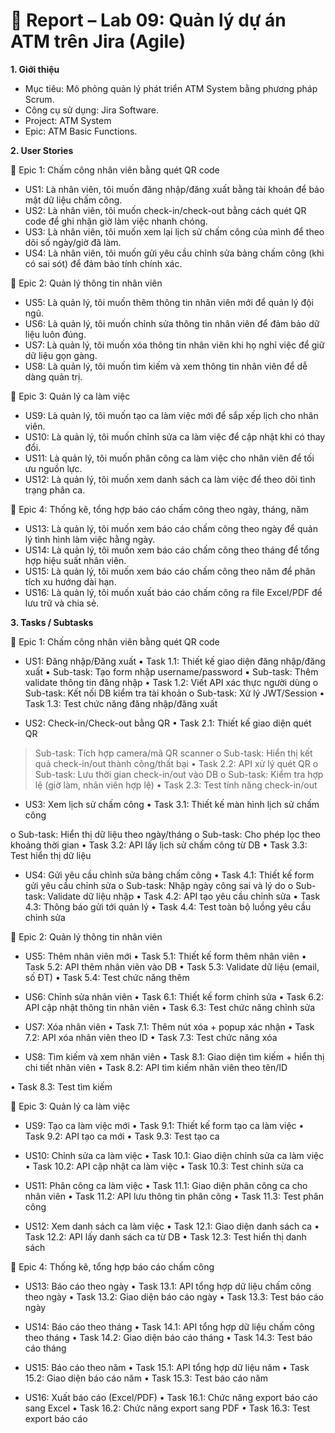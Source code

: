 # 💾 Report – Lab 09: Quản lý dự án ATM trên Jira (Agile)

**1. Giới thiệu** 
-	Mục tiêu: Mô phỏng quản lý phát triển ATM System bằng phương pháp Scrum.
-	Công cụ sử dụng: Jira Software.
-	Project: ATM System
-	Epic: ATM Basic Functions.


**2.	User Stories** 

🔴 Epic 1: Chấm công nhân viên bằng quét QR code
- US1: Là nhân viên, tôi muốn đăng nhập/đăng xuất bằng tài khoản để bảo mật dữ liệu chấm công.
- US2: Là nhân viên, tôi muốn check-in/check-out bằng cách quét QR code để ghi nhận giờ làm việc nhanh chóng.
-	US3: Là nhân viên, tôi muốn xem lại lịch sử chấm công của mình để theo dõi số ngày/giờ đã làm.
-	US4: Là nhân viên, tôi muốn gửi yêu cầu chỉnh sửa bảng chấm công (khi có sai sót) để đảm bảo tính chính xác.

🔴	Epic 2: Quản lý thông tin nhân viên
-	US5: Là quản lý, tôi muốn thêm thông tin nhân viên mới để quản lý đội ngũ.
-	US6: Là quản lý, tôi muốn chỉnh sửa thông tin nhân viên để đảm bảo dữ liệu luôn đúng.
-	US7: Là quản lý, tôi muốn xóa thông tin nhân viên khi họ nghỉ việc để giữ dữ liệu gọn gàng.
-	US8: Là quản lý, tôi muốn tìm kiếm và xem thông tin nhân viên để dễ dàng quản trị.

🔴	Epic 3: Quản lý ca làm việc
-	US9: Là quản lý, tôi muốn tạo ca làm việc mới để sắp xếp lịch cho nhân viên.
-	US10: Là quản lý, tôi muốn chỉnh sửa ca làm việc để cập nhật khi có thay đổi.
-	US11: Là quản lý, tôi muốn phân công ca làm việc cho nhân viên để tối ưu nguồn lực.
-	US12: Là quản lý, tôi muốn xem danh sách ca làm việc để theo dõi tình trạng phân ca.

🔴	Epic 4: Thống kê, tổng hợp báo cáo chấm công theo ngày, tháng, năm
-	US13: Là quản lý, tôi muốn xem báo cáo chấm công theo ngày để quản lý tình hình làm việc hằng ngày.
-	US14: Là quản lý, tôi muốn xem báo cáo chấm công theo tháng để tổng hợp hiệu suất nhân viên.
-	US15: Là quản lý, tôi muốn xem báo cáo chấm công theo năm để phân tích xu hướng dài hạn.
-	US16: Là quản lý, tôi muốn xuất báo cáo chấm công ra file Excel/PDF để lưu trữ và chia sẻ.


**3. Tasks / Subtasks**

🔴	Epic 1: Chấm công nhân viên bằng quét QR code
-	US1: Đăng nhập/Đăng xuất
▪	Task 1.1: Thiết kế giao diện đăng nhập/đăng xuất
▪	Sub-task: Tạo form nhập username/password
▪	Sub-task: Thêm validate thông tin đăng nhập
•	Task 1.2: Viết API xác thực người dùng
o	Sub-task: Kết nối DB kiểm tra tài khoản
o	Sub-task: Xử lý JWT/Session
•	Task 1.3: Test chức năng đăng nhập/đăng xuất


-	US2: Check-in/Check-out bằng QR
•	Task 2.1: Thiết kế giao diện quét QR
>	Sub-task: Tích hợp camera/mã QR scanner
o	Sub-task: Hiển thị kết quả check-in/out thành công/thất bại
•	Task 2.2: API xử lý quét QR
o	Sub-task: Lưu thời gian check-in/out vào DB
o	Sub-task: Kiểm tra hợp lệ (giờ làm, nhân viên hợp lệ)
•	Task 2.3: Test tính năng check-in/out


-	US3: Xem lịch sử chấm công
•	Task 3.1: Thiết kế màn hình lịch sử chấm công
 
o	Sub-task: Hiển thị dữ liệu theo ngày/tháng
o	Sub-task: Cho phép lọc theo khoảng thời gian
•	Task 3.2: API lấy lịch sử chấm công từ DB
•	Task 3.3: Test hiển thị dữ liệu


-	US4: Gửi yêu cầu chỉnh sửa bảng chấm công
•	Task 4.1: Thiết kế form gửi yêu cầu chỉnh sửa
o	Sub-task: Nhập ngày công sai và lý do
o	Sub-task: Validate dữ liệu nhập
•	Task 4.2: API tạo yêu cầu chỉnh sửa
•	Task 4.3: Thông báo gửi tới quản lý
•	Task 4.4: Test toàn bộ luồng yêu cầu chỉnh sửa


🔴	Epic 2: Quản lý thông tin nhân viên
-	US5: Thêm nhân viên mới
•	Task 5.1: Thiết kế form thêm nhân viên
•	Task 5.2: API thêm nhân viên vào DB
•	Task 5.3: Validate dữ liệu (email, số ĐT)
•	Task 5.4: Test chức năng thêm


-	US6: Chỉnh sửa nhân viên
•	Task 6.1: Thiết kế form chỉnh sửa
•	Task 6.2: API cập nhật thông tin nhân viên
•	Task 6.3: Test chức năng chỉnh sửa


-	US7: Xóa nhân viên
•	Task 7.1: Thêm nút xóa + popup xác nhận
•	Task 7.2: API xóa nhân viên theo ID
•	Task 7.3: Test chức năng xóa


-	US8: Tìm kiếm và xem nhân viên
•	Task 8.1: Giao diện tìm kiếm + hiển thị chi tiết nhân viên
•	Task 8.2: API tìm kiếm nhân viên theo tên/ID
 
•	Task 8.3: Test tìm kiếm


🔴	Epic 3: Quản lý ca làm việc
-	US9: Tạo ca làm việc mới
•	Task 9.1: Thiết kế form tạo ca làm việc
•	Task 9.2: API tạo ca mới
•	Task 9.3: Test tạo ca


-	US10: Chỉnh sửa ca làm việc
•	Task 10.1: Giao diện chỉnh sửa ca làm việc
•	Task 10.2: API cập nhật ca làm việc
•	Task 10.3: Test chỉnh sửa ca


-	US11: Phân công ca làm việc
•	Task 11.1: Giao diện phân công ca cho nhân viên
•	Task 11.2: API lưu thông tin phân công
•	Task 11.3: Test phân công


-	US12: Xem danh sách ca làm việc
•	Task 12.1: Giao diện danh sách ca
•	Task 12.2: API lấy danh sách ca từ DB
•	Task 12.3: Test hiển thị danh sách


🔴	Epic 4: Thống kê, tổng hợp báo cáo chấm công
-	US13: Báo cáo theo ngày
•	Task 13.1: API tổng hợp dữ liệu chấm công theo ngày
•	Task 13.2: Giao diện báo cáo ngày
•	Task 13.3: Test báo cáo ngày


-	US14: Báo cáo theo tháng
•	Task 14.1: API tổng hợp dữ liệu chấm công theo tháng
•	Task 14.2: Giao diện báo cáo tháng
•	Task 14.3: Test báo cáo tháng
 
-	US15: Báo cáo theo năm
•	Task 15.1: API tổng hợp dữ liệu năm
•	Task 15.2: Giao diện báo cáo năm
•	Task 15.3: Test báo cáo năm


-	US16: Xuất báo cáo (Excel/PDF)
•	Task 16.1: Chức năng export báo cáo sang Excel
•	Task 16.2: Chức năng export sang PDF
•	Task 16.3: Test export báo cáo


